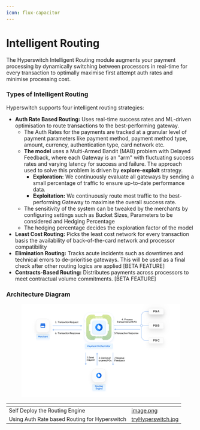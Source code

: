 ```yaml
---
icon: flux-capacitor
---
```


# Intelligent Routing

The Hyperswitch Intelligent Routing module augments your payment processing by dynamically switching between processors in real-time for every transaction to optimally maximise first attempt auth rates and minimise processing cost.

### Types of Intelligent Routing

Hyperswitch supports four intelligent routing strategies:

* **Auth Rate Based Routing:** Uses real-time success rates and ML-driven optimisation to route transactions to the best-performing gateway.&#x20;
  * The Auth Rates for the payments are tracked at a granular level of payment parameters like payment method, payment method type, amount, currency, authentication type, card network etc.&#x20;
  * **The model** uses a Multi-Armed Bandit (MAB) problem with Delayed Feedback, where each Gateway is an "arm" with fluctuating success rates and varying latency for success and failure. The approach used to solve this problem is driven by **explore-exploit** strategy.
    * **Exploration:** We continuously evaluate all gateways by sending a small percentage of traffic to ensure up-to-date performance data.
    * **Exploitation:** We continuously route most traffic to the best-performing Gateway to maximise the overall success rate.
  * The sensitivity of the system can be tweaked by the merchants by configuring settings such as Bucket Sizes, Parameters to be considered and Hedging Percentage
  * The hedging percentage decides the exploration factor of the model&#x20;
* **Least Cost Routing:** Picks the least cost network for every transaction basis the availability of back-of-the-card network and processor compatibility
* **Elimination Routing:** Tracks acute incidents such as downtimes and technical errors to de-prioritise gateways. This will be used as a final check after other routing logics are applied \[BETA FEATURE]
* **Contracts-Based Routing:** Distributes payments across processors to meet contractual volume commitments. \[BETA FEATURE]

### Architecture Diagram

<figure><img src="../../../.gitbook/assets/image (157).png" alt=""><figcaption></figcaption></figure>

<table data-view="cards"><thead><tr><th></th><th data-hidden data-card-cover data-type="files"></th></tr></thead><tbody><tr><td>Self Deploy the Routing Engine</td><td><a href="../../../.gitbook/assets/image.png">image.png</a></td></tr><tr><td>Using Auth Rate based Routing for Hyperswitch</td><td><a href="../../../.gitbook/assets/tryHyperswitch.jpg">tryHyperswitch.jpg</a></td></tr></tbody></table>
